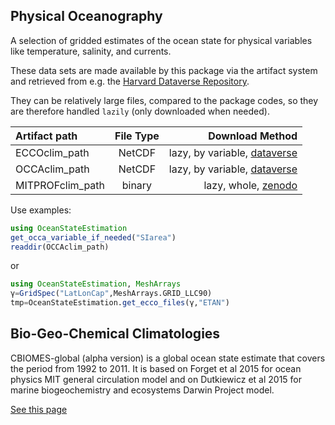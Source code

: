 
## Physical Oceanography

A selection of gridded estimates of the ocean state for physical variables like temperature, salinity, and currents.

These data sets are made available by this package via the artifact system and retrieved from e.g. the [Harvard Dataverse Repository](https://dataverse.harvard.edu).

They can be relatively large files, compared to the package codes, so they are therefore handled `lazily` (only downloaded when needed). 

| Artifact path | File Type  | Download Method |
|:----------------|:----------------:|-----------------:|
| ECCOclim_path             | NetCDF              | lazy, by variable, [dataverse](https://dataverse.harvard.edu/dataverse/ECCO?q=&types=dataverses&sort=dateSort&order=desc&page=1) |
| OCCAclim_path             | NetCDF              |lazy, by variable, [dataverse](https://dataverse.harvard.edu/dataset.xhtml?persistentId=doi:10.7910/DVN/RNXA2A) |
| MITPROFclim_path             | binary    | lazy, whole, [zenodo]() |

Use examples:

```julia
using OceanStateEstimation
get_occa_variable_if_needed("SIarea")
readdir(OCCAclim_path)
```

or 

```julia
using OceanStateEstimation, MeshArrays
γ=GridSpec("LatLonCap",MeshArrays.GRID_LLC90)
tmp=OceanStateEstimation.get_ecco_files(γ,"ETAN")
```

## Bio-Geo-Chemical Climatologies

CBIOMES-global (alpha version) is a global ocean state estimate that covers the period from 1992 to 2011. It is based on Forget et al 2015 for ocean physics MIT general circulation model and on Dutkiewicz et al 2015 for marine biogeochemistry and ecosystems Darwin Project model.

[See this page](https://gaelforget.github.io/OceanStateEstimation.jl/v0.1.13/examples/CBIOMES_model_climatogy.html)
